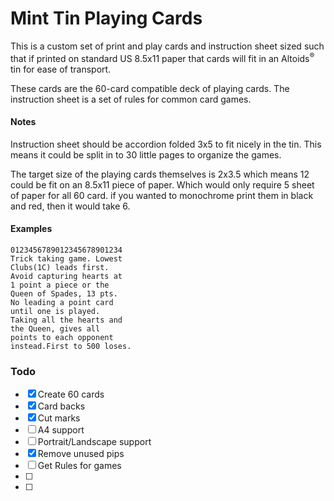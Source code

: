 Mint Tin Playing Cards
======================
This is a custom set of print and play cards and instruction sheet sized such
that if printed on standard US 8.5x11 paper that cards will fit in an
Altoids<sup>:registered:</sup> tin for ease of transport.

These cards are the 60-card compatible deck of playing cards.
The instruction sheet is a set of rules for common card games.


#### Notes

Instruction sheet should be accordion folded 3x5 to fit nicely in the tin.
This means it could be split in to 30 little pages to organize the games.

The target size of the playing cards themselves is 2x3.5 which means 12 could
be fit on an 8.5x11 piece of paper. Which would only require 5 sheet of paper
for all 60 card. if you wanted to monochrome print them in black and red, then
it would take 6.


#### Examples
```
0123456789012345678901234
Trick taking game. Lowest
Clubs(1C) leads first.
Avoid capturing hearts at
1 point a piece or the
Queen of Spades, 13 pts.
No leading a point card
until one is played.
Taking all the hearts and
the Queen, gives all
points to each opponent
instead.First to 500 loses.
```
### Todo
- [x] Create 60 cards
- [x] Card backs
- [x] Cut marks
- [ ] A4 support
- [ ] Portrait/Landscape support
- [x] Remove unused pips
- [ ] Get Rules for games
- [ ]
- [ ]
